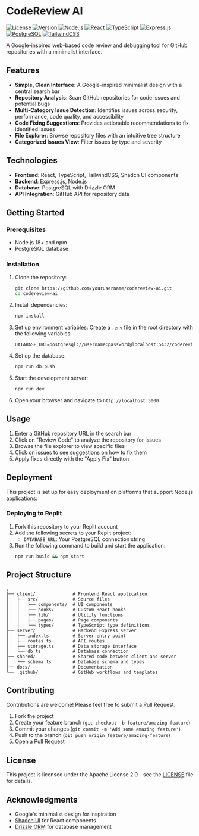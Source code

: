 # CodeReview AI

[![License](https://img.shields.io/badge/License-Apache%202.0-blue.svg)](LICENSE)
[![Version](https://img.shields.io/badge/version-1.0.0-green.svg)](package.json)
[![Node.js](https://img.shields.io/badge/Node.js-18%2B-brightgreen.svg)](https://nodejs.org/)
[![React](https://img.shields.io/badge/React-19.1.1-61dafb.svg)](https://reactjs.org/)
[![TypeScript](https://img.shields.io/badge/TypeScript-5.9.2-blue.svg)](https://www.typescriptlang.org/)
[![Express.js](https://img.shields.io/badge/Express.js-4.18.2-green.svg)](https://expressjs.com/)
[![PostgreSQL](https://img.shields.io/badge/PostgreSQL-Database-336791.svg)](https://www.postgresql.org/)
[![TailwindCSS](https://img.shields.io/badge/TailwindCSS-Styling-38b2ac.svg)](https://tailwindcss.com/)

A Google-inspired web-based code review and debugging tool for GitHub repositories with a minimalist interface.

## Features

- **Simple, Clean Interface**: A Google-inspired minimalist design with a central search bar
- **Repository Analysis**: Scan GitHub repositories for code issues and potential bugs
- **Multi-Category Issue Detection**: Identifies issues across security, performance, code quality, and accessibility
- **Code Fixing Suggestions**: Provides actionable recommendations to fix identified issues
- **File Explorer**: Browse repository files with an intuitive tree structure
- **Categorized Issues View**: Filter issues by type and severity

## Technologies

- **Frontend**: React, TypeScript, TailwindCSS, Shadcn UI components
- **Backend**: Express.js, Node.js
- **Database**: PostgreSQL with Drizzle ORM
- **API Integration**: GitHub API for repository data

## Getting Started

### Prerequisites

- Node.js 18+ and npm
- PostgreSQL database

### Installation

1. Clone the repository:
   ```bash
   git clone https://github.com/yourusername/codereview-ai.git
   cd codereview-ai
   ```

2. Install dependencies:
   ```bash
   npm install
   ```

3. Set up environment variables:
   Create a `.env` file in the root directory with the following variables:
   ```
   DATABASE_URL=postgresql://username:password@localhost:5432/codereview
   ```

4. Set up the database:
   ```bash
   npm run db:push
   ```

5. Start the development server:
   ```bash
   npm run dev
   ```

6. Open your browser and navigate to `http://localhost:5000`

## Usage

1. Enter a GitHub repository URL in the search bar
2. Click on "Review Code" to analyze the repository for issues
3. Browse the file explorer to view specific files
4. Click on issues to see suggestions on how to fix them
5. Apply fixes directly with the "Apply Fix" button

## Deployment

This project is set up for easy deployment on platforms that support Node.js applications:

### Deploying to Replit

1. Fork this repository to your Replit account
2. Add the following secrets to your Replit project:
   - `DATABASE_URL`: Your PostgreSQL connection string
3. Run the following command to build and start the application:
   ```bash
   npm run build && npm start
   ```

## Project Structure

```
.
├── client/              # Frontend React application
│   ├── src/             # Source files
│   │   ├── components/  # UI components
│   │   ├── hooks/       # Custom React hooks
│   │   ├── lib/         # Utility functions
│   │   ├── pages/       # Page components
│   │   └── types/       # TypeScript type definitions
├── server/              # Backend Express server
│   ├── index.ts         # Server entry point
│   ├── routes.ts        # API routes
│   ├── storage.ts       # Data storage interface
│   └── db.ts            # Database connection
├── shared/              # Shared code between client and server
│   └── schema.ts        # Database schema and types
├── docs/                # Documentation
└── .github/             # GitHub workflows and templates
```

## Contributing

Contributions are welcome! Please feel free to submit a Pull Request.

1. Fork the project
2. Create your feature branch (`git checkout -b feature/amazing-feature`)
3. Commit your changes (`git commit -m 'Add some amazing feature'`)
4. Push to the branch (`git push origin feature/amazing-feature`)
5. Open a Pull Request

## License

This project is licensed under the Apache License 2.0 - see the [LICENSE](LICENSE) file for details.

## Acknowledgments

- Google's minimalist design for inspiration
- [Shadcn UI](https://ui.shadcn.com/) for React components
- [Drizzle ORM](https://orm.drizzle.team/) for database management
